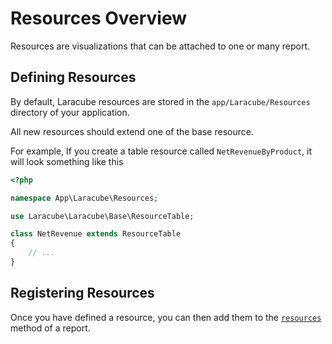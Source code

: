 # Resources Overview

Resources are visualizations that can be attached to one or many report.

## Defining Resources

By default, Laracube resources are stored in the `app/Laracube/Resources` directory of your application.

All new resources should extend one of the base resource.

For example, If you create a table resource called `NetRevenueByProduct`, it will look something like this

```php
<?php

namespace App\Laracube\Resources;

use Laracube\Laracube\Base\ResourceTable;

class NetRevenue extends ResourceTable
{
    // ...
}
```

## Registering Resources

Once you have defined a resource, you can then add them to the
[`resources`](/docs/1-x/reports-configuration#report-resources) method of a report.
